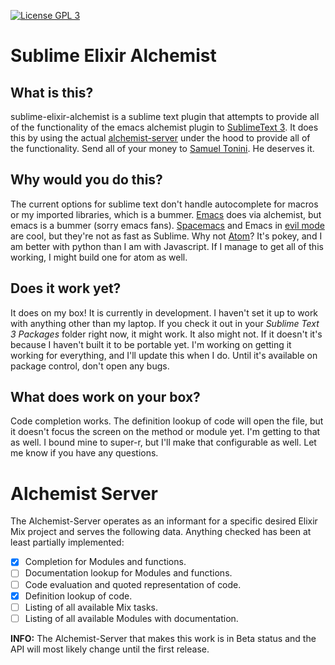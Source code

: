 [![License GPL 3](https://img.shields.io/badge/license-GPL_3-green.svg)](http://www.gnu.org/licenses/gpl-3.0.txt)

# Sublime Elixir Alchemist
## What is this?
sublime-elixir-alchemist is a sublime text plugin that attempts to provide all of the functionality of the emacs alchemist plugin to [SublimeText 3](http://www.sublimetext.com/3).  It does this by using the actual [alchemist-server](https://github.com/tonini/alchemist-server) under the hood to provide all of the functionality.  Send all of your money to [Samuel Tonini](https://github.com/tonini).  He deserves it.

## Why would you do this?
The current options for sublime text don't handle autocomplete for macros or my imported libraries, which is a bummer.  [Emacs](https://www.gnu.org/software/emacs/) does via alchemist, but emacs is a bummer (sorry emacs fans).  [Spacemacs](https://github.com/syl20bnr/spacemacs) and Emacs in [evil mode](http://www.emacswiki.org/emacs/Evil) are cool, but they're not as fast as Sublime.  Why not [Atom](https://atom.io/)?  It's pokey, and I am better with python than I am with Javascript.  If I manage to get all of this working, I might build one for atom as well.

## Does it work yet?
It does on my box!  It is currently in development.  I haven't set it up to work with anything other than my laptop.  If you check it out in your _Sublime Text 3 Packages_ folder right now, it might work.  It also might not.  If it doesn't it's because I haven't built it to be portable yet.  I'm working on getting it working for everything, and I'll update this when I do.  Until it's available on package control, don't open any bugs.

## What does work on your box?
Code completion works.  The definition lookup of code will open the file, but it doesn't focus the screen on the method or module yet.  I'm getting to that as well.  I bound mine to super-r, but I'll make that configurable as well.  Let me know if you have any questions.

# Alchemist Server
The Alchemist-Server operates as an informant for a specific desired
Elixir Mix project and serves the following data.  Anything checked has been at least partially implemented:
- [x] Completion for Modules and functions.
- [ ] Documentation lookup for Modules and functions.
- [ ] Code evaluation and quoted representation of code.
- [x] Definition lookup of code.
- [ ] Listing of all available Mix tasks.
- [ ] Listing of all available Modules with documentation.

**INFO:** The Alchemist-Server that makes this work is in Beta status and the API will most likely change until the first release.
